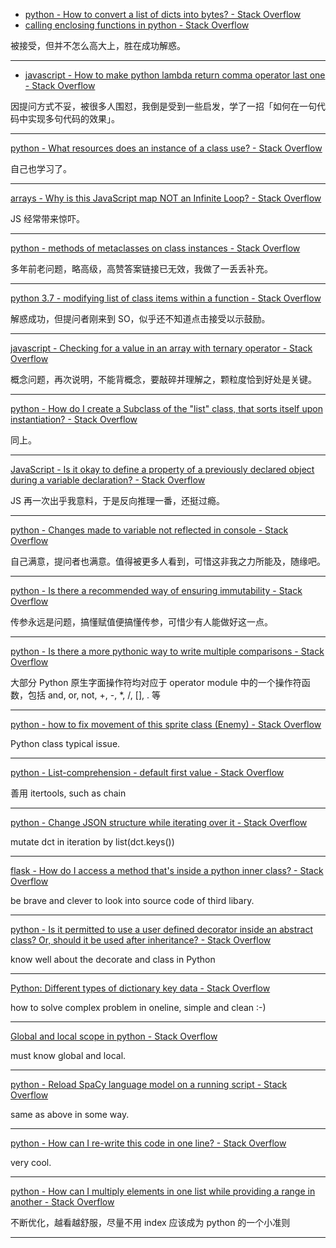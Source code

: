 - [python - How to convert a list of dicts into bytes? - Stack Overflow](https://stackoverflow.com/questions/56590103/how-to-convert-a-list-of-dicts-into-bytes/56590119#56590119)
- [calling enclosing functions in python - Stack Overflow](https://stackoverflow.com/questions/56589524/calling-enclosing-functions-in-python/56589710#56589710)

被接受，但并不怎么高大上，胜在成功解惑。

---
- [javascript - How to make python lambda return comma operator last one - Stack Overflow](https://stackoverflow.com/questions/56574229/how-to-make-python-lambda-return-comma-operator-last-one/56574420#56574420)

因提问方式不妥，被很多人围怼，我倒是受到一些启发，学了一招「如何在一句代码中实现多句代码的效果」。

---
[python - What resources does an instance of a class use? - Stack Overflow](https://stackoverflow.com/questions/56581237/what-resources-does-an-instance-of-a-class-use/56598070#56598070)

自己也学习了。

---
[arrays - Why is this JavaScript map NOT an Infinite Loop? - Stack Overflow](https://stackoverflow.com/questions/56545748/why-is-this-javascript-map-not-an-infinite-loop/56600696#56600696)

JS 经常带来惊吓。

---
[python - methods of metaclasses on class instances - Stack Overflow](https://stackoverflow.com/questions/2242715/methods-of-metaclasses-on-class-instances/56608430#56608430)

多年前老问题，略高级，高赞答案链接已无效，我做了一丢丢补充。

---
[python 3.7 - modifying list of class items within a function - Stack Overflow](https://stackoverflow.com/questions/56610254/modifying-list-of-class-items-within-a-function/56611074#56611074)

解惑成功，但提问者刚来到 SO，似乎还不知道点击接受以示鼓励。

---
[javascript - Checking for a value in an array with ternary operator - Stack Overflow](https://stackoverflow.com/questions/56611429/checking-for-a-value-in-an-array-with-ternary-operator/56611645#56611645)

概念问题，再次说明，不能背概念，要敲碎并理解之，颗粒度恰到好处是关键。

--- 
[python - How do I create a Subclass of the "list" class, that sorts itself upon instantiation? - Stack Overflow](https://stackoverflow.com/questions/56614946/how-do-i-create-a-subclass-of-the-list-class-that-sorts-itself-upon-instantia/56615161#56615161)

同上。

---
[JavaScript - Is it okay to define a property of a previously declared object during a variable declaration? - Stack Overflow](https://stackoverflow.com/questions/56615111/javascript-is-it-okay-to-define-a-property-of-a-previously-declared-object-dur/56615348#56615348)

JS 再一次出乎我意料，于是反向推理一番，还挺过瘾。

---
[python - Changes made to variable not reflected in console - Stack Overflow](https://stackoverflow.com/questions/56615309/changes-made-to-array-not-reflected-in-console/56615658?noredirect=1#comment99805605_56615658)

自己满意，提问者也满意。值得被更多人看到，可惜这非我之力所能及，随缘吧。

---
[python - Is there a recommended way of ensuring immutability - Stack Overflow](https://stackoverflow.com/questions/56616950/is-there-a-recommended-way-of-ensuring-immutability/56617054#56617054)

传参永远是问题，搞懂赋值便搞懂传参，可惜少有人能做好这一点。

---
[python - Is there a more pythonic way to write multiple comparisons - Stack Overflow](https://stackoverflow.com/questions/56544011/is-there-a-more-pythonic-way-to-write-multiple-comparisons/56623275#56623275)

大部分 Python 原生字面操作符均对应于 operator module 中的一个操作符函数，包括 and, or, not, +, -, \*, \/, \[\], \. 等

---
[python - how to fix movement of this sprite class (Enemy) - Stack Overflow](https://stackoverflow.com/questions/56623628/how-to-fix-movement-of-this-sprite-class-enemy/56625145#56625145)

Python class typical issue.

---
[python - List-comprehension - default first value - Stack Overflow](https://stackoverflow.com/questions/56628203/list-comprehension-default-first-value/56628508#56628508)

善用 itertools, such as chain

---
[python - Change JSON structure while iterating over it - Stack Overflow](https://stackoverflow.com/questions/56630366/change-json-structure-while-iterating-over-it/56630856#56630856)

mutate dct in iteration by list(dct.keys())

---
[flask - How do I access a method that's inside a python inner class? - Stack Overflow](https://stackoverflow.com/questions/56631168/how-do-i-access-a-method-thats-inside-a-python-inner-class/56634452#56634452)

be brave and clever to look into source code of third libary.

---
[python - Is it permitted to use a user defined decorator inside an abstract class? Or, should it be used after inheritance? - Stack Overflow](https://stackoverflow.com/questions/56639879/is-it-permitted-to-use-a-user-defined-decorator-inside-an-abstract-class-or-sh/56639990#56639990)

know well about the decorate and class in Python

---
[Python: Different types of dictionary key data - Stack Overflow](https://stackoverflow.com/questions/56640529/python-different-types-of-dictionary-key-data/56640750#56640750)

how to solve complex problem in oneline, simple and clean :-)

---
[Global and local scope in python - Stack Overflow](https://stackoverflow.com/questions/56651307/global-and-local-scope-in-python/56652093#56652093)

must know global and local.

---
[python - Reload SpaCy language model on a running script - Stack Overflow](https://stackoverflow.com/questions/56615584/reload-spacy-language-model-on-a-running-script/56658091#56658091)

same as above in some way.

---
[python - How can I re-write this code in one line? - Stack Overflow](https://stackoverflow.com/questions/56666259/how-can-i-re-write-this-code-in-one-line/56667318#56667318)

very cool.

---
[python - How can I multiply elements in one list while providing a range in another - Stack Overflow](https://stackoverflow.com/questions/56662199/how-can-i-multiply-elements-in-one-list-while-providing-a-range-in-another/56669574#56669574)

不断优化，越看越舒服，尽量不用 index 应该成为 python 的一个小准则

---
